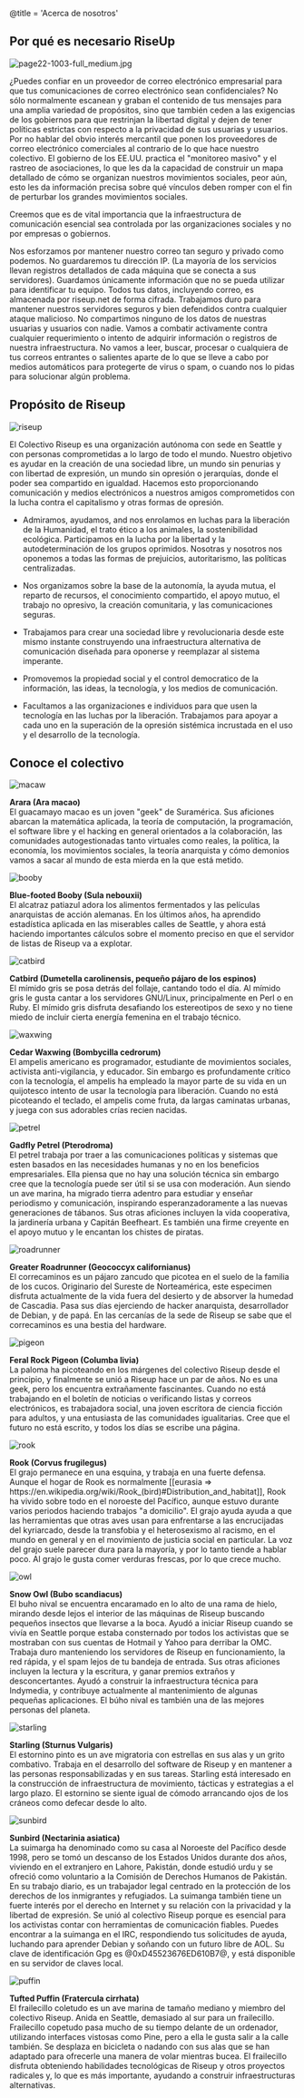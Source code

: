 @title = 'Acerca de nosotros'

## Por qué es necesario RiseUp

<p class="pull-right"><img class="image-right" src="img/page22-1003-full_medium.jpg" alt="page22-1003-full_medium.jpg"></p>

¿Puedes confiar en un proveedor de correo electrónico empresarial para que tus comunicaciones de correo electrónico sean confidenciales? No sólo normalmente escanean y graban el contenido de tus mensajes para una amplia variedad de propósitos, sino que también ceden a las exigencias de los gobiernos para que restrinjan la libertad digital y dejen de tener políticas estrictas con respecto a la privacidad de sus usuarias y usuarios. Por no hablar del obvio interés mercantil que ponen los proveedores de correo electrónico comerciales al contrario de lo que hace nuestro colectivo. El gobierno de los EE.UU. practica el  "monitoreo masivo" y el rastreo de asociaciones, lo que les da la capacidad de construir un mapa detallado de cómo se organizan nuestros movimientos sociales, peor aún, esto les da información precisa sobre qué vínculos deben romper con el fin de perturbar los grandes movimientos sociales.

Creemos que es de vital importancia que la infraestructura de comunicación esencial sea controlada por las organizaciones sociales y no por empresas o gobiernos.

Nos esforzamos por mantener nuestro correo tan seguro y privado como podemos. No guardaremos tu dirección IP. (La mayoría de los servicios llevan registros detallados de cada máquina que se conecta a sus servidores). Guardamos únicamente información que no se pueda utilizar para identificar tu equipo. Todos tus datos, incluyendo correo, es almacenada por riseup.net de forma cifrada. Trabajamos duro para mantener nuestros servidores seguros y bien defendidos contra cualquier ataque malicioso. No compartimos ninguno de los datos de nuestras usuarias y usuarios con nadie. Vamos a combatir activamente contra cualquier requerimiento o intento de adquirir información o registros de nuestra infraestructura. No vamos a leer, buscar, procesar o cualquiera de tus correos entrantes o salientes aparte de lo que se lleve a cabo por medios automáticos para protegerte de virus o spam, o cuando nos lo pidas para solucionar algún problema.

##  Propósito de Riseup

<p class="pull-right"><img class="image-right" src="img/riseup-yellow.gif" alt="riseup"></p>

El Colectivo Riseup es una organización autónoma con sede en Seattle y con personas comprometidas a lo largo de todo el mundo. Nuestro objetivo es ayudar en la creación de una sociedad libre, un mundo sin penurias y con libertad de expresión, un mundo sin opresión o jerarquías, donde el poder sea compartido en igualdad. Hacemos esto proporcionando comunicación y medios electrónicos a nuestros amigos comprometidos con la lucha contra el capitalismo y otras formas de opresión.

* Admiramos, ayudamos, and nos enrolamos en luchas para la liberación de la Humanidad, el trato ético a los animales, la sostenibilidad ecológica. Participamos en la lucha por la libertad y la autodeterminación de los grupos oprimidos. Nosotras y nosotros nos oponemos a todas las formas de prejuicios, autoritarismo, las políticas centralizadas.

* Nos organizamos sobre la base de la autonomía, la ayuda mutua, el reparto de recursos, el conocimiento compartido, el apoyo mutuo, el trabajo no opresivo, la creación comunitaria, y las comunicaciones seguras.

* Trabajamos para crear una sociedad libre y revolucionaria desde este mismo instante construyendo una infraestructura alternativa de comunicación diseñada para oponerse y reemplazar al sistema imperante.

* Promovemos la propiedad social y el control democratico de la información, las ideas, la tecnología, y los medios de comunicación.

* Facultamos a las organizaciones e individuos para que usen la tecnología en las luchas por la liberación. Trabajamos para apoyar a cada uno en la superación de la opresión sistémica incrustada  en el uso y el desarrollo de la tecnología.

##  Conoce el colectivo

<div class="row">

<p class="col-md-1"><img src="img/macaw.jpg" alt="macaw"></p>

<p class="col-md-11"><strong>Arara (Ara macao)</strong><br>
El guacamayo macao es un joven "geek" de Suramérica. Sus aficiones abarcan la matemática aplicada, la teoría de computación, la programación, el software libre y el hacking en general orientados a la colaboración, las comunidades autogestionadas tanto virtuales como reales, la política, la economía, los movimientos sociales, la teoría anarquista y cómo demonios vamos a sacar al mundo de esta mierda en la que está metido.

</div>
<div class="row">

<p class="col-md-1"><img src="img/booby.jpg" alt="booby"></p>

<p class="col-md-11"><strong>Blue-footed Booby (Sula nebouxii)</strong><br>
El alcatraz patiazul adora los alimentos fermentados y las películas anarquistas de acción alemanas.  En los últimos años, ha aprendido estadística aplicada en las miserables calles de Seattle, y ahora está haciendo importantes cálculos sobre el momento preciso en que el servidor de listas de Riseup va a explotar.

</div>
<div class="row">

<p class="col-md-1"><img src="img/catbird.png" alt="catbird"></p>

<p class="col-md-11"><strong>Catbird (Dumetella carolinensis, pequeño pájaro de los espinos)</strong><br>
El mímido gris se posa detrás del follaje, cantando todo el día. Al mímido gris le gusta cantar a los servidores GNU/Linux, principalmente en Perl o en Ruby. El mímido gris disfruta desafiando los estereotipos de sexo y no tiene miedo de incluir cierta energía femenina en el trabajo técnico.

</div>
<div class="row">

<p class="col-md-1"><img src="img/waxwing.jpg" alt="waxwing"></p>

<p class="col-md-11"><strong>Cedar Waxwing (Bombycilla cedrorum)</strong><br>
El ampelis americano es programador, estudiante de movimientos sociales, activista anti-vigilancia, y educador. Sin embargo es profundamente crítico con la tecnología, el ampelis ha empleado la mayor parte de su vida en un quijotesco intento de usar la tecnología para liberación. Cuando no está picoteando el teclado, el ampelis come fruta, da largas caminatas urbanas, y juega con sus adorables crías recien nacidas.

</div>
<div class="row">

<p class="col-md-1"><img src="img/petrel.jpg" alt="petrel"></p>

<p class="col-md-11"><strong>Gadfly Petrel (Pterodroma)</strong><br>
El petrel trabaja por traer a las comunicaciones políticas y sistemas que esten basados en las necesidades humanas y no en los beneficios empresariales. Ella piensa que no hay una solución técnica sin embargo cree que la tecnología puede ser útil si se usa con moderación. Aun siendo un ave marina, ha migrado tierra adentro para estudiar y enseñar periodismo y comunicación, inspirando esperanzadoramente a las nuevas generaciones de tábanos. Sus otras aficiones incluyen la vida cooperativa, la jardinería urbana y Capitán Beefheart. Es también una firme creyente en el apoyo mutuo y le encantan los chistes de piratas.

</div>
<div class="row">

<p class="col-md-1"><img src="img/roadrunner.jpg" alt="roadrunner"></p>

<p class="col-md-11"><strong>Greater Roadrunner (Geococcyx californianus)</strong><br>
El correcaminos es un pájaro zancudo que picotea en el suelo de la familia de los cucos. Originario del Sureste de Norteamérica, este especimen disfruta actualmente de la vida fuera del desierto y de absorver la humedad de Cascadia. Pasa sus días ejerciendo de hacker anarquista, desarrollador de Debian, y de papá. En las cercanías de la sede de Riseup se sabe que el correcaminos es una bestia del hardware.

</div>
<div class="row">

<p class="col-md-1"><img src="img/pigeon.png" alt="pigeon"></p>

<p class="col-md-11"><strong>Feral Rock Pigeon (Columba livia)</strong><br>
La paloma ha picoteando en los márgenes del colectivo Riseup desde el principio, y finalmente se unió a Riseup hace un par de años. No es una geek, pero los encuentra extrañamente fascinantes. Cuando no está trabajando en el boletín de noticias o verificando listas y correos electrónicos, es trabajadora social, una joven escritora de ciencia ficción para adultos, y una entusiasta de las comunidades igualitarias. Cree que el futuro no está escrito, y todos los días se escribe una página.

</div>
<div class="row">

<p class="col-md-1"><img src="img/rook.png" alt="rook"></p>

<p class="col-md-11"><strong>Rook (Corvus frugilegus)</strong><br>
El grajo permanece en una esquina, y trabaja en una fuerte defensa. Aunque el hogar de Rook es normalmente [[eurasia => https://en.wikipedia.org/wiki/Rook_(bird)#Distribution_and_habitat]], Rook ha vivido sobre todo en el noroeste del Pacífico, aunque estuvo durante varios periodos haciendo trabajos "a domicilio". El grajo ayuda ayuda a que las herramientas que otras aves usan para enfrentarse a las encrucijadas del kyriarcado, desde la transfobia y el heterosexismo al racismo, en el mundo en general y en el movimiento de justicia social en particular. La voz del grajo suele parecer dura para la mayoría, y por lo tanto tiende a hablar poco. Al grajo le gusta comer verduras frescas, por lo que crece mucho.

</div>
<div class="row">

<p class="col-md-1"><img src="img/owl.jpg" alt="owl"></p>

<p class="col-md-11"><strong>Snow Owl (Bubo scandiacus)</strong><br>
El buho nival se encuentra encaramado en lo alto de una rama de hielo, mirando desde lejos el interior de las máquinas de Riseup buscando pequeños insectos que llevarse a la boca. Ayudó a iniciar Riseup cuando se vivía en Seattle porque estaba consternado por todos los activistas que se mostraban con sus cuentas de Hotmail y Yahoo para derribar la OMC. Trabaja duro manteniendo los servidores de Riseup en funcionamiento, la red rápida, y el spam lejos de tu bandeja de entrada. Sus otras aficiones incluyen la lectura y la escritura, y ganar premios extraños y desconcertantes. Ayudó a construir la infraestructura técnica para Indymedia, y contribuye actualmente al mantenimiento  de algunas pequeñas aplicaciones. El búho nival es también una de las mejores personas del planeta.

</div>
<div class="row">

<p class="col-md-1"><img src="img/starling.png" alt="starling"></p>

<p class="col-md-11"><strong>Starling (Sturnus Vulgaris)</strong><br>
El estornino pinto es un ave migratoria con estrellas en sus alas y un grito combativo. Trabaja en el desarrollo del software de Riseup y en mantener a las personas responsabilizadas y en sus tareas. Starling está interesado en la construcción de infraestructura de movimiento, tácticas y estrategias a el largo plazo. El estornino se siente igual de cómodo arrancando ojos de los cráneos como defecar desde lo alto.

</div>
<div class="row">

<p class="col-md-1"><img src="img/sunbird.jpg" alt="sunbird"></p>

<p class="col-md-11"><strong>Sunbird (Nectarinia asiatica)</strong><br>
La suimarga ha denominado como su casa al Noroeste del Pacífico desde 1998, pero se tomó un descanso de los Estados Unidos durante dos años, viviendo en el extranjero en Lahore, Pakistán, donde estudió urdu y se ofreció como voluntario a la Comisión de Derechos Humanos de Pakistán. En su trabajo diario, es un trabajador legal centrado en la protección de los derechos de los inmigrantes y refugiados. La suimanga también tiene un fuerte interés por el derecho en Internet y su relación con la privacidad y la libertad de expresión. Se unió al colectivo Riseup porque es esencial para los activistas contar con herramientas de comunicación fiables. Puedes encontrar a la suimanga en el IRC, respondiendo tus solicitudes de ayuda, luchando para aprender Debian y soñando con un futuro libre de AOL. Su clave de identificación Gpg es @0xD45523676ED610B7@, y está disponible en su servidor de claves local.

</div>
<div class="row">

<p class="col-md-1"><img src="img/puffin.jpg" alt="puffin"></p>

<p class="col-md-11"><strong>Tufted Puffin (Fratercula cirrhata)</strong><br>
El frailecillo coletudo es un ave marina de tamaño mediano y miembro del colectivo Riseup. Anida en Seattle, demasiado al sur para un frailecillo. Frailecillo copetudo pasa mucho de su tiempo delante de un ordenador, utilizando interfaces vistosas como Pine, pero a ella le gusta salir a la calle también. Se desplaza en bicicleta o nadando con sus alas que se han adaptado para ofrecerle una manera de volar mientras bucea. El frailecillo disfruta obteniendo habilidades tecnológicas de Riseup y otros proyectos radicales y, lo que es más importante, ayudando a construir infraestructuras alternativas.

</div>